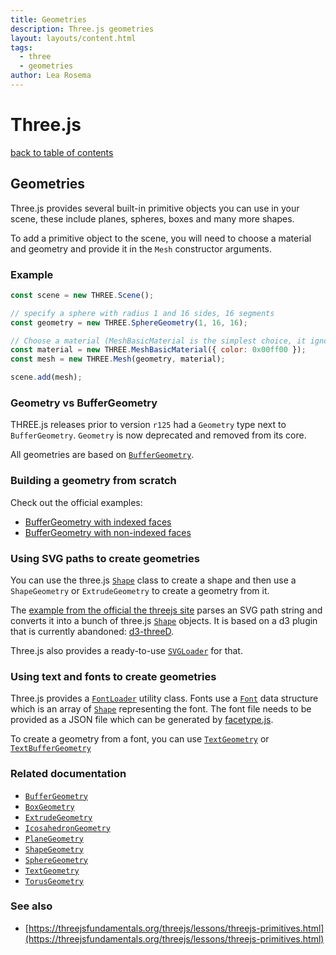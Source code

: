 ```yaml
---
title: Geometries
description: Three.js geometries
layout: layouts/content.html
tags:
  - three
  - geometries
author: Lea Rosema
---
```


# Three.js

[back to table of contents](../)

## Geometries

Three.js provides several built-in primitive objects you can use in your scene, these include planes, spheres, boxes and many more shapes.

To add a primitive object to the scene, you will need to choose a material and geometry and provide it
in the `Mesh` constructor arguments.

### Example

```js
const scene = new THREE.Scene();

// specify a sphere with radius 1 and 16 sides, 16 segments
const geometry = new THREE.SphereGeometry(1, 16, 16);

// Choose a material (MeshBasicMaterial is the simplest choice, it ignores lighting)
const material = new THREE.MeshBasicMaterial({ color: 0x00ff00 });
const mesh = new THREE.Mesh(geometry, material);

scene.add(mesh);
```

### Geometry vs BufferGeometry

THREE.js releases prior to version `r125` had a `Geometry` type next to `BufferGeometry`.
`Geometry` is now deprecated and removed from its core.

All geometries are based on [`BufferGeometry`](https://threejs.org/docs/index.html#api/en/core/BufferGeometry).

### Building a geometry from scratch

Check out the official examples:

- [BufferGeometry with indexed faces](https://threejs.org/examples/#webgl_buffergeometry_indexed)
- [BufferGeometry with non-indexed faces](https://threejs.org/examples/#webgl_buffergeometry)

### Using SVG paths to create geometries

You can use the three.js [`Shape`](https://threejs.org/docs/index.html#api/en/extras/core/Shape) class to create a shape and then use a `ShapeGeometry` or `ExtrudeGeometry` to create a geometry from it.

The [example from the official the threejs site](https://github.com/mrdoob/three.js/blob/master/examples/webgl_geometry_extrude_shapes2.html) parses an SVG path string and converts it into a bunch of three.js [`Shape`](https://threejs.org/docs/index.html#api/en/extras/core/Shape) objects. It is based on a d3 plugin that is currently abandoned: [d3-threeD](https://github.com/asutherland/d3-threeD/blob/master/lib/d3-threeD.js).

Three.js also provides a ready-to-use [`SVGLoader`](https://threejs.org/docs/index.html#examples/en/loaders/SVGLoader) for that.

### Using text and fonts to create geometries

Three.js provides a [`FontLoader`](https://threejs.org/docs/index.html#api/en/loaders/FontLoader) utility class. Fonts use a [`Font`](https://threejs.org/docs/index.html#api/en/extras/core/Font) data structure which is an array of [`Shape`](https://threejs.org/docs/index.html#api/en/extras/core/Shape) representing the font. The font file needs to be provided as a JSON file which can
be generated by [facetype.js](https://gero3.github.io/facetype.js/).

To create a geometry from a font, you can use [`TextGeometry`](https://threejs.org/docs/index.html#api/en/geometries/TextGeometry) or [`TextBufferGeometry`](https://threejs.org/docs/index.html#api/en/geometries/TextGeometry)

### Related documentation

- [`BufferGeometry`](https://threejs.org/docs/index.html#api/en/core/BufferGeometry)
- [`BoxGeometry`](https://threejs.org/docs/index.html#api/en/geometries/BoxGeometry)
- [`ExtrudeGeometry`](https://threejs.org/docs/index.html#api/en/geometries/ExtrudeGeometry)
- [`IcosahedronGeometry`](https://threejs.org/docs/index.html#api/en/geometries/IcosahedronGeometry)
- [`PlaneGeometry`](https://threejs.org/docs/index.html#api/en/geometries/PlaneGeometry)
- [`ShapeGeometry`](https://threejs.org/docs/index.html#api/en/geometries/ShapeGeometry)
- [`SphereGeometry`](https://threejs.org/docs/index.html#api/en/geometries/SphereGeometry)
- [`TextGeometry`](https://threejs.org/docs/index.html#api/en/geometries/TextGeometry)
- [`TorusGeometry`](https://threejs.org/docs/index.html#api/en/geometries/TorusGeometry)

### See also

- [https://threejsfundamentals.org/threejs/lessons/threejs-primitives.html](https://threejsfundamentals.org/threejs/lessons/threejs-primitives.html)

